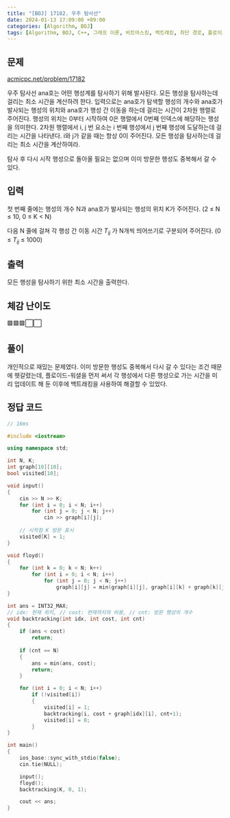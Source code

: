```yaml
---
title: "[BOJ] 17182. 우주 탐사선"
date: 2024-01-13 17:09:00 +09:00
categories: [Algorithm, BOJ]
tags: [Algorithm, BOJ, C++, 그래프 이론, 비트마스킹, 백트래킹, 최단 경로, 플로이드-워셜, Gold 4]
---
```

## **문제**
[acmicpc.net/problem/17182](https://www.acmicpc.net/problem/17182)
<br>

우주 탐사선 ana호는 어떤 행성계를 탐사하기 위해 발사된다. 모든 행성을 탐사하는데 걸리는 최소 시간을 계산하려 한다. 입력으로는 ana호가 탐색할 행성의 개수와 ana호가 발사되는 행성의 위치와 ana호가 행성 간 이동을 하는데 걸리는 시간이 2차원 행렬로 주어진다. 행성의 위치는 0부터 시작하여 0은 행렬에서 0번째 인덱스에 해당하는 행성을 의미한다. 2차원 행렬에서 i, j 번 요소는 i 번째 행성에서 j 번째 행성에 도달하는데 걸리는 시간을 나타낸다. i와 j가 같을 때는 항상 0이 주어진다. 모든 행성을 탐사하는데 걸리는 최소 시간을 계산하여라.

탐사 후 다시 시작 행성으로 돌아올 필요는 없으며 이미 방문한 행성도 중복해서 갈 수 있다.
<br>

## **입력**
첫 번째 줄에는 행성의 개수 N과 ana호가 발사되는 행성의 위치 K가 주어진다. (2 ≤ N ≤ 10, 0 ≤ K < N)

다음 N 줄에 걸쳐 각 행성 간 이동 시간 *T<sub>ij</sub>* 가 N개씩 띄어쓰기로 구분되어 주어진다. (0 ≤ *T<sub>ij</sub>*  ≤ 1000)
<br>

## **출력**
모든 행성을 탐사하기 위한 최소 시간을 출력한다.
<br>

## **체감 난이도**
🟩🟩🟩⬜⬜
<br>

## **풀이**
개인적으로 재밌는 문제였다. 이미 방문한 행성도 중복해서 다시 갈 수 있다는 조건 때문에 헷갈렸는데, 플로이드-워셜을 먼저 써서 각 행성에서 다른 행성으로 가는 시간을 미리 업데이트 해 둔 이후에 백트래킹을 사용하여 해결할 수 있었다.
<br>

## **정답 코드**
```c++
// 16ms

#include <iostream>

using namespace std;

int N, K;
int graph[10][10];
bool visited[10];

void input()
{
    cin >> N >> K;
    for (int i = 0; i < N; i++)
        for (int j = 0; j < N; j++)
            cin >> graph[i][j];
    
    // 시작점 K 방문 표시
    visited[K] = 1;
}

void floyd()
{
    for (int k = 0; k < N; k++)
        for (int i = 0; i < N; i++)
            for (int j = 0; j < N; j++)
                graph[i][j] = min(graph[i][j], graph[i][k] + graph[k][j]);
}

int ans = INT32_MAX;
// idx: 현재 위치, // cost: 현재까지의 비용, // cnt: 방문 행성의 개수
void backtracking(int idx, int cost, int cnt)
{
    if (ans < cost)
        return;
    
    if (cnt == N)
    {
        ans = min(ans, cost);
        return;
    }

    for (int i = 0; i < N; i++)
        if (!visited[i])
        {
            visited[i] = 1;
            backtracking(i, cost + graph[idx][i], cnt+1);
            visited[i] = 0;
        }
}

int main()
{
    ios_base::sync_with_stdio(false);
    cin.tie(NULL);

    input();
    floyd();
    backtracking(K, 0, 1);

    cout << ans;
}
```
